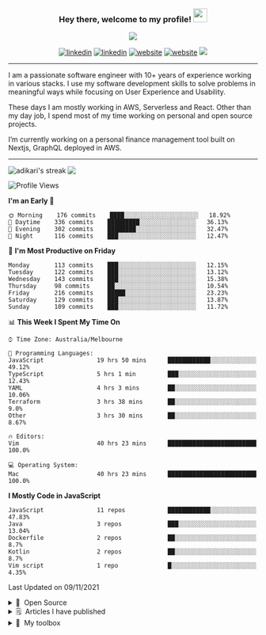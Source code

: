 <!--
colors
  - yellow: #F7D767
  - red: #F75C7E
  - black: 20222E
-->

<h3 align="center">
  Hey there, welcome to my profile! <img src="https://media.giphy.com/media/hvRJCLFzcasrR4ia7z/giphy.gif" width="28">
</h3>

<p align="center">
  <a href="https://github.com/DenverCoder1/readme-typing-svg"><img src="https://readme-typing-svg.herokuapp.com/?lines=Polyglot%20software%20Engineer%3B10%2B%20years%20of%20experience%3BSpecialised%20in%20Serverless%20and%20AWS%3BProud%20father%20of%20twin%20daughters;Learn%20all%20the%20things&center=true&width=440&height=45&color=F7D767&vCenter=true&size=22"></a>
</p>

<p align="center">
  <a href="https://linkedin.com/in/adikari" target="_blank"><img src="https://img.shields.io/badge/-LinkedIn-F75C7E?style=flat-square&logo=Linkedin&logoColor=white" alt="linkedin"/></a>
    <a href="https://twitter.com/adikari" target="_blank"><img src="https://img.shields.io/badge/-Twitter-F75C7E?style=flat-square&logo=Twitter&logoColor=white" alt="linkedin"/></a>
    <a href="https://subash.com.au" target="_blank"><img src="https://img.shields.io/badge/Website-F75C7E?style=flat-square&logo=google-chrome&logoColor=white" alt="website"/></a>
    <a href="https://medium.com/@adikari" target="_blank"><img src="https://img.shields.io/badge/Medium-F75C7E?style=flat-square&logo=medium&logoColor=white" alt="website"/></a>
  <img src="https://shields-io-visitor-counter.herokuapp.com/badge?page=adikari.adikari&style=flat-square&color=F75C7E&labelColor=F75C7E&logo=GitHub" />
</p>

<hr />

<p align="left">
I am a passionate software engineer with 10+ years of experience working in various stacks. I use my software development skills to solve problems in meaningful ways while focusing on User Experience and Usability.

These days I am mostly working in AWS, Serverless and React. Other than my day job, I spend most of my time working on personal and open source projects.

I’m currently working on a personal finance management tool built on Nextjs, GraphQL deployed in AWS.
</p>

<hr/>

<img align="left" title="Github stream" alt="adikari's streak" src="https://github-readme-streak-stats.herokuapp.com/?user=adikari&theme=monokai-metallian&hide_border=true"/>

<img src="https://github-readme-stats.vercel.app/api/top-langs/?username=adikari&show_icons=true&hide_border=true&layout=compact&langs_count=8&theme=onedark"/>

<br/>

<!--START_SECTION:waka-->
![Profile Views](http://img.shields.io/badge/Profile%20Views-0-blue)

**I'm an Early 🐤** 

```text
🌞 Morning    176 commits    ████░░░░░░░░░░░░░░░░░░░░░   18.92% 
🌆 Daytime    336 commits    █████████░░░░░░░░░░░░░░░░   36.13% 
🌃 Evening    302 commits    ████████░░░░░░░░░░░░░░░░░   32.47% 
🌙 Night      116 commits    ███░░░░░░░░░░░░░░░░░░░░░░   12.47%

```
📅 **I'm Most Productive on Friday** 

```text
Monday       113 commits    ███░░░░░░░░░░░░░░░░░░░░░░   12.15% 
Tuesday      122 commits    ███░░░░░░░░░░░░░░░░░░░░░░   13.12% 
Wednesday    143 commits    ███░░░░░░░░░░░░░░░░░░░░░░   15.38% 
Thursday     98 commits     ██░░░░░░░░░░░░░░░░░░░░░░░   10.54% 
Friday       216 commits    █████░░░░░░░░░░░░░░░░░░░░   23.23% 
Saturday     129 commits    ███░░░░░░░░░░░░░░░░░░░░░░   13.87% 
Sunday       109 commits    ███░░░░░░░░░░░░░░░░░░░░░░   11.72%

```


📊 **This Week I Spent My Time On** 

```text
⌚︎ Time Zone: Australia/Melbourne

💬 Programming Languages: 
JavaScript               19 hrs 50 mins      ████████████░░░░░░░░░░░░░   49.12% 
TypeScript               5 hrs 1 min         ███░░░░░░░░░░░░░░░░░░░░░░   12.43% 
YAML                     4 hrs 3 mins        ██░░░░░░░░░░░░░░░░░░░░░░░   10.06% 
Terraform                3 hrs 38 mins       ██░░░░░░░░░░░░░░░░░░░░░░░   9.0% 
Other                    3 hrs 30 mins       ██░░░░░░░░░░░░░░░░░░░░░░░   8.67%

🔥 Editors: 
Vim                      40 hrs 23 mins      █████████████████████████   100.0%

💻 Operating System: 
Mac                      40 hrs 23 mins      █████████████████████████   100.0%

```

**I Mostly Code in JavaScript** 

```text
JavaScript               11 repos            ████████████░░░░░░░░░░░░░   47.83% 
Java                     3 repos             ███░░░░░░░░░░░░░░░░░░░░░░   13.04% 
Dockerfile               2 repos             ██░░░░░░░░░░░░░░░░░░░░░░░   8.7% 
Kotlin                   2 repos             ██░░░░░░░░░░░░░░░░░░░░░░░   8.7% 
Vim script               1 repo              █░░░░░░░░░░░░░░░░░░░░░░░░   4.35%

```



 Last Updated on 09/11/2021
<!--END_SECTION:waka-->

<details>
  <summary>🤖&nbsp; Open Source</summary>

<table>
    <thead align="center">
      <tr border: none;>
        <td><b>💻 Projects</b></td>
        <td><b>🌟 Stars</b></td>
        <td><b>🍴 Forks</b></td>
        <td><b>🐛 Issues</b></td>
        <td><b>🔔 Pull Requests</b></td>
        <td><b>👨‍💻 Language</b></td>
      </tr>
    </thead>
    <tbody>
       <tr>
	      <td><a href="https://github.com/ACloudGuru/serverless-plugin-aws-alerts">Serverless Plugin AWS Alerts</a></td>
        <td><img alt="Stars" src="https://img.shields.io/github/stars/ACloudGuru/serverless-plugin-aws-alerts?style=flat-square&labelColor=F75C7E&color=F7D767"/></td>
        <td><img alt="Forks" src="https://img.shields.io/github/forks/ACloudGuru/serverless-plugin-aws-alerts?style=flat-square&labelColor=F75C7E&color=F7D767"/></td>
        <td><img alt="Issues" src="https://img.shields.io/github/issues/ACloudGuru/serverless-plugin-aws-alerts?style=flat-square&labelColor=F75C7E&color=F7D767"/></td>
        <td><img alt="Pull Requests" src="https://img.shields.io/github/issues-pr/ACloudGuru/serverless-plugin-aws-alerts?style=flat-square&labelColor=F75C7E&color=F7D767"/></td>
        <td><img alt="Language" src="https://img.shields.io/github/languages/top/ACloudGuru/serverless-plugin-aws-alerts?style=flat-square&labelColor=F75C7E&color=F7D767"/></td>
      </tr>
      <tr>
	      <td><a href="https://github.com/chronotc/monorepo-diff-buildkite-plugin">Buildkite Monorepo Plugin</a></td>
        <td><img alt="Stars" src="https://img.shields.io/github/stars/chronotc/monorepo-diff-buildkite-plugin?style=flat-square&labelColor=F75C7E&color=F7D767"/></td>
        <td><img alt="Forks" src="https://img.shields.io/github/forks/chronotc/monorepo-diff-buildkite-plugin?style=flat-square&labelColor=F75C7E&color=F7D767"/></td>
        <td><img alt="Issues" src="https://img.shields.io/github/issues/chronotc/monorepo-diff-buildkite-plugin?style=flat-square&labelColor=F75C7E&color=F7D767"/></td>
        <td><img alt="Pull Requests" src="https://img.shields.io/github/issues-pr/chronotc/monorepo-diff-buildkite-plugin?style=flat-square&labelColor=F75C7E&color=F7D767"/></td>
        <td><img alt="Language" src="https://img.shields.io/github/languages/top/chronotc/monorepo-diff-buildkite-plugin?style=flat-square&labelColor=F75C7E&color=F7D767"/></td>
      </tr>
      <tr>
	      <td><a href="https://github.com/ACloudGuru/oprah">Oprah</a></td>
        <td><img alt="Stars" src="https://img.shields.io/github/stars/ACloudGuru/oprah?style=flat-square&labelColor=F75C7E&color=F7D767"/></td>
        <td><img alt="Forks" src="https://img.shields.io/github/forks/ACloudGuru/oprah?style=flat-square&labelColor=F75C7E&color=F7D767"/></td>
        <td><img alt="Issues" src="https://img.shields.io/github/issues/ACloudGuru/oprah?style=flat-square&labelColor=F75C7E&color=F7D767"/></td>
        <td><img alt="Pull Requests" src="https://img.shields.io/github/issues-pr/ACloudGuru/oprah?style=flat-square&labelColor=F75C7E&color=F7D767"/></td>
        <td><img alt="Language" src="https://img.shields.io/github/languages/top/ACloudGuru/oprah?style=flat-square&labelColor=F75C7E&color=F7D767"/></td>
      </tr>
    </tbody>
</table>
</details>

<!-- Recent medium articles -->
<details>
<summary>🗒&nbsp; Articles I have published</summary>

- [Dependency injection in Javascript](https://medium.com/geekculture/dependency-injection-in-javascript-2d2e4ad9df49) - Tips on doing dependency injection using vanilla javascript!
- [Build and deploy GraphQL Server in AWS](https://medium.com/swlh/how-to-build-and-deploy-graphql-server-in-aws-lambda-using-nodejs-and-cloudformation-3e658cf9626f) - Build and deploy GraphQL Server in AWS Lambda using nodejs and cloudformation
- [Set up CI Pipeline for monorepo in Buildkite](https://medium.com/geekculture/set-up-continuous-integration-for-monorepo-using-buildkite-61539bb0ed76) - Set up continuous integration for Monorepo using Buildkite
- [Prepare for AWS CSA Certificate Exam](https://medium.com/@adikari/preparing-for-aws-certification-solutions-architect-associate-b3817eb627d8) - Tips of AWS Certificate Preparation

[Read all articles >](https://medium.com/@adikari)
</details>

<details>
  <br />
  <summary>🧰&nbsp; My toolbox</summary>
  	<ul>
  	  <li><b>OS:</b> Mac OSX, Linux</li>
	    <li><b>Laptop: </b> Macbook Pro (i7)</li>
  	  <li><b>Browser: </b> Chrome, Brave</li>
	    <li><b>Terminal: </b> iTerm (ZSH with Oh My Zsh)</li>
	    <li><b>Code Editor:</b> Neo Vim</li>
      <li><b>Platform:</b> AWS, Serverless, Buildkite</li>
      <li><b>Language / Frameworks:</b> Javascript, Nodejs, Go, Nextjs, Serverless Framework</li>
	    <li><b>To Stay Updated:</b> Dev.to, Medium, Twitter, Github, Egghead.</li>
	    <br />
	    ⚛️ Checkout My Dotfiles Configrations <a href="https://github.com/adikari/dotfiles">Here</a>.
	</ul>
</details>
